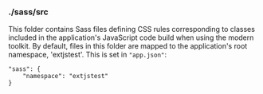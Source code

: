 ### ./sass/src

This folder contains Sass files defining CSS rules corresponding to classes
included in the application's JavaScript code build when using the modern toolkit.
By default, files in this folder are mapped to the application's root namespace, 'extjstest'.
This is set in `"app.json"`:

    "sass": {
        "namespace": "extjstest"
    }